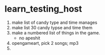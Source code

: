 # learn_testing_host

1. make list of candy type and time manages 
2. make list 30 candy typse and time them
3. make a numbered list of things in the game.
	- no apeshit
4. opengameart, pick 2 songs; mp3
5. 